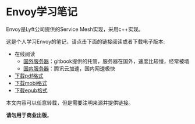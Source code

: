 # Envoy学习笔记

Envoy是Lyft公司提供的Service Mesh实现，采用c++实现。

这是个人学习Envoy的笔记，请点击下面的链接阅读或者下载电子版本:

- 在线阅读
	- [国外服务器][gitbook]：gitbook提供的托管，服务器在国外，速度比较慢，经常被墙
	- [国内服务器][qcloud]：腾讯云加速，国内网速极快
- [下载pdf格式][pdf]
- [下载mobi格式][mobi]
- [下载epub格式][epub]

本文内容可以任意转载，但是需要注明来源并提供链接。

**请勿用于商业出版**。

[gitbook]: https://skyao.gitbooks.io/learning-envoy/
[qcloud]: http://skyao.io/learning-envoy/
[pdf]: https://www.gitbook.com/download/pdf/book/skyao/learning-envoy
[mobi]: https://www.gitbook.com/download/mobi/book/skyao/learning-envoy
[epub]: https://www.gitbook.com/download/epub/book/skyao/learning-envoy
